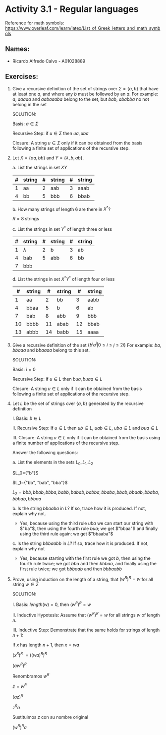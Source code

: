 # Activity 3.1 - Regular languages

Reference for math symbols:
https://www.overleaf.com/learn/latex/List_of_Greek_letters_and_math_symbols

## Names:
- Ricardo Alfredo Calvo - A01028889

## Exercises:

1. Give a recursive definition of the set of strings over $\Sigma = \{a, b\}$ that have at least one $a$, and where any $b$ must be followed by an $a$.
For example: $a$, $aaaaa$ and $aabaaaba$ belong to the set, but $bab$, $ababba$ no not belong in the set

    SOLUTION:

    Basis: $a \in \Sigma$

    Recursive Step: if $u \in \Sigma$ then $ua, uba$

    Closure: A string $u \in \Sigma$ only if it can be obtained from the basis following a finite set of applications of the recursive step.

0. Let $X = \{aa, bb\}$ and $Y = \{\lambda, b, ab\}$.

    a. List the strings in set $XY$

    #|string|#|string|#|string
    -|------|-|------|-|------
    1|aa   |2|aab   |3|aaab
    4|bb   |5|bbb   |6|bbab

    b. How many strings of length 6 are there in $X^*$?

    $R= 8$ strings

    c. List the strings in set $Y^*$ of length three or less

    #|string|#|string|#|string
    -|------|-|------|-|------
    1|$\lambda$|2|b    |3|ab
    4|bab   |5|abb    |6|bb
    7|bbb

    d. List the strings in set $X^* Y^*$ of length four or less

    #|string|#|string|#|string
    -|------|-|------|-|------
    1|aa    |2|bb    |3|aabb
    4|bbaa  |5|b     |6|ab
    7|bab   |8|abb   |9|bbb
    10|bbbb  |11|abab  |12|bbab
    13|abbb |14|babb |15|aaaa


0. Give a recursive definition of the set $\{ b^ia^j | 0 ≤ i ≤ j ≤ 2i\}$
For example: $ba$, $bbaaa$ and $bbaaaa$ belong to this set.

    SOLUTION:

    Basis: $i = 0$
    
    Recursive Step: if $u \in L$ then $bua, buaa \in L$

    Closure: A string $u \in L$ only if it can be obtained from the basis following a finite set of applications of the recursive step.


0. Let $L$ be the set of strings over $\{a, b\}$ generated by the recursive
   definition

    I. Basis: $b \in L$

    II. Recursive Step: If $u \in L$ then $ub \in L$, $uab \in L$, $uba \in
    L$ and $bua \in L$

    III. Closure: A string $u \in L$ only if it can be obtained from the
    basis using a finite number of applications of the recursive step.

    Answer the following questions:

    a. List the elements in the sets $L_0, L_1, L_2$

    $L_0={"b"}$

    $L_1={"bb", "bab", "bba"}$
   
    $L_2={bbb,bbab,bbba,babb,babab,babba,bbaba
    ,bbab,bbaab,bbaba,bbbab,bbbaa}$

    b. Is the string $bbaaba$ in $L$? If so, trace how it is produced.
    If not, explain why not.
        
    - Yes, because using the third rule $uba$ we can start our string with $"ba"$, then using the fourth rule $bua$; we get $"bbaa"$ and finally using the third rule again; we get $"bbaaba"$


    c. Is the string $bbbaabb$ in $L$? If so, trace how it is produced.
    If not, explain why not

    - Yes, because starting with the first rule we got $b$, then using the fourth rule twice; we got $bba$ and then $bbbaa$, and finally using the first rule twice; we got $bbbaab$ and then $bbbaabb$

0. Prove, using induction on the length of a string, that $(w^R)^R = w$ for all
   string $w \in \Sigma$

    SOLUTION:

    I. Basis: $length(w) = 0$, then $(w^R)^R = w$

    II. Inductive Hypotesis: Assume that $(w^R)^R = w$ for all strings $w$ of length $n$.

    III. Inductive Step: Demonstrate that the same holds for strings of length $n+1$:

    If $x$ has length $n+1$, then $x = wa$

    $(x^R)^R$
    $= ((wa)^R)^R$ 

    $(aw^R)^R$

    Renombramos $w^R$ 

    $z = w^R$

    $(az)^R$

    $z^Ra$
    
    Sustituimos $z$ con su nombre original
    
    $(w^R)^Ra$
